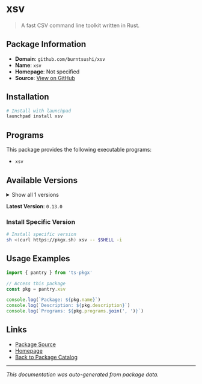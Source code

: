 # xsv

> A fast CSV command line toolkit written in Rust.

## Package Information

- **Domain**: `github.com/burntsushi/xsv`
- **Name**: `xsv`
- **Homepage**: Not specified
- **Source**: [View on GitHub](https://github.com/pkgxdev/pantry/tree/main/projects/github.com/burntsushi/xsv/package.yml)

## Installation

```bash
# Install with launchpad
launchpad install xsv
```

## Programs

This package provides the following executable programs:

- `xsv`

## Available Versions

<details>
<summary>Show all 1 versions</summary>

- `0.13.0`

</details>

**Latest Version**: `0.13.0`

### Install Specific Version

```bash
# Install specific version
sh <(curl https://pkgx.sh) xsv -- $SHELL -i
```

## Usage Examples

```typescript
import { pantry } from 'ts-pkgx'

// Access this package
const pkg = pantry.xsv

console.log(`Package: ${pkg.name}`)
console.log(`Description: ${pkg.description}`)
console.log(`Programs: ${pkg.programs.join(', ')}`)
```

## Links

- [Package Source](https://github.com/pkgxdev/pantry/tree/main/projects/github.com/burntsushi/xsv/package.yml)
- [Homepage](#)
- [Back to Package Catalog](../package-catalog.md)

---

*This documentation was auto-generated from package data.*
